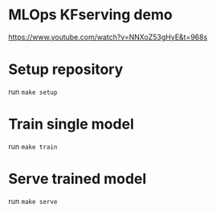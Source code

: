 # MLOps KFserving demo

https://www.youtube.com/watch?v=NNXoZ53gHyE&t=968s

# Setup repository

run `make setup`

# Train single model

run `make train`

# Serve trained model

run `make serve`
